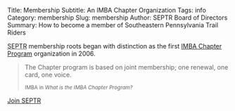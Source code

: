 Title: Membership
Subtitle: An IMBA Chapter Organization
Tags: info
Category: membership
Slug: membership
Author: SEPTR Board of Directors
Summary: How to become a member of Southeastern Pennsylvania Trail Riders

<abbr title="Southeastern Pennsylvania Trail Riders">SEPTR</abbr> membership roots began with distinction as the
first <a href="http://www.imba.com/chapter-program">IMBA Chapter Program</a>
organization in 2006.

<blockquote>
  <p>
    The Chapter program is based on joint membership; one renewal, one card, one
    voice.</p><small>IMBA in <cite title="What is the IMBA Chapter Program?">What is the IMBA Chapter Program?</cite></small>
</blockquote>
</p>
<p><a href="https://www.imba.com/civicrm/contribute/transact?reset=1&id=146" class="btn btn-primary btn-large">Join SEPTR</a></p>
